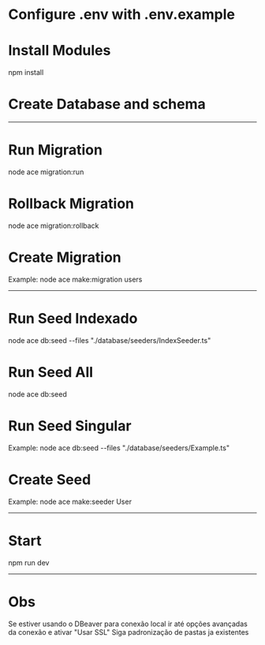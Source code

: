# Configure .env with .env.example

# Install Modules
npm install

# Create Database and schema
---------------------------------------------------------------------------------------------------------------------

# Run Migration
node ace migration:run

# Rollback Migration
node ace migration:rollback

# Create Migration
Example: node ace make:migration users

---------------------------------------------------------------------------------------------------------------------

# Run Seed Indexado
node ace db:seed --files "./database/seeders/IndexSeeder.ts"

# Run Seed All
node ace db:seed

# Run Seed Singular
Example: node ace db:seed --files "./database/seeders/Example.ts"

# Create Seed
Example: node ace make:seeder User

---------------------------------------------------------------------------------------------------------------------

# Start
npm run dev

---

# Obs
Se estiver usando o DBeaver para conexão local ir até opções avançadas da conexão e ativar "Usar SSL"
Siga padronização de pastas ja existentes